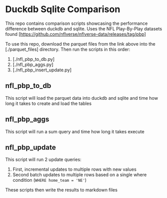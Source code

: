 # Duckdb Sqlite Comparison

This repo contains comparison scripts showcasing the performance difference between duckdb and sqlite.
Uses the NFL Play-By-Play datasets found [https://github.com/nflverse/nflverse-data/releases/tag/pbp]

To use this repo, download the parquet files from the link above into the [./parquet_files] directory.  Then
run the scripts in this order:

1. [./nfl_pbp_to_db.py] 
1. [./nfl_pbp_aggs.py]
1. [./nfl_pbp_insert_update.py]


## nfl_pbp_to_db

This script will load the parquet data into duckdb and sqlite and time how long it takes
to create and load the tables


## nfl_pbp_aggs

This script will run a sum query and time how long it takes execute

## nfl_pbp_update

This script will run 2 update queries:

1. First, incremental updates to multiple rows with new values
2. Second batch updates to multiple rows based on a single where condition (`WHERE home_team = 'NE'`)


These scripts then write the results to markdown files
